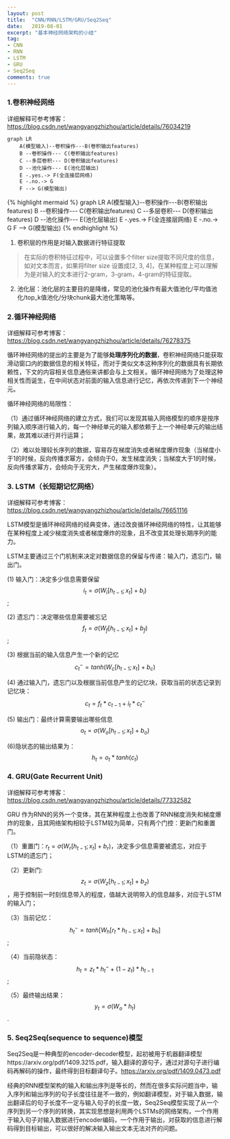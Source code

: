 ```yaml
---
layout: post
title:  "CNN/RNN/LSTM/GRU/Seq2Seq"
date:   2019-08-01
excerpt: "基本神经网络架构的小结"
tag:
- CNN 
- RNN
- LSTM
- GRU
- Seq2Seq
comments: true
---
```


### 1.卷积神经网络

详细解释可参考博客：https://blog.csdn.net/wangyangzhizhou/article/details/76034219

```mermaid
graph LR
    A(模型输入)--卷积操作---B(卷积输出features)
    B --卷积操作--- C(卷积输出features)
    C --多层卷积--- D(卷积输出features)
    D --池化操作--- E(池化层输出)
    E -.yes.-> F(全连接层网络)
    E -.no.-> G
    F --> G(模型输出)
```
{% highlight mermaid %}
graph LR
    A(模型输入)--卷积操作---B(卷积输出features)
    B --卷积操作--- C(卷积输出features)
    C --多层卷积--- D(卷积输出features)
    D --池化操作--- E(池化层输出)
    E -.yes.-> F(全连接层网络)
    E -.no.-> G
    F --> G(模型输出)
{% endhighlight %}


1. 卷积层的作用是对输入数据进行特征提取  
> 在实际的卷积特征过程中，可以设置多个filter size提取不同尺度的信息，如对文本而言，如果将filter size 设置成[2, 3, 4]，在某种程度上可以理解为是对输入的文本进行2-gram，3-gram，4-gram的特征提取。
2. 池化层：池化层的主要目的是降维，常见的池化操作有最大值池化/平均值池化/top_k值池化/分块chunk最大池化策略等。

### 2.循环神经网络

详细解释可参考博客：https://blog.csdn.net/wangyangzhizhou/article/details/76278375

循环神经网络的提出的主要是为了能够**处理序列化的数据**，卷积神经网络只能获取滑动窗口内的数据信息的相关特征，而对于类似文本这种序列化的数据具有长期依赖性，下文的内容相关信息通俗来讲都会与上文相关。循环神经网络为了处理这种相关性而诞生，在中间状态对前面的输入信息进行记忆，再依次传递到下一个神经元。

循环神经网络的局限性：

（1）通过循环神经网络的建立方式，我们可以发现其输入网络模型的顺序是按序列输入顺序进行输入的，每一个神经单元的输入都依赖于上一个神经单元的输出结果，故其难以进行并行运算；

（2）难以处理较长序列的数据，容易存在梯度消失或者梯度爆炸现象（当梯度小于1的时候，反向传播求幂方，会倾向于0，发生梯度消失；当梯度大于1的时候，反向传播求幂方，会倾向于无穷大，产生梯度爆炸现象）。

### 3. LSTM（长短期记忆网络）

详细解释可参考博客：https://blog.csdn.net/wangyangzhizhou/article/details/76651116

LSTM模型是循环神经网络的经典变体，通过改良循环神经网络的特性，让其能够在某种程度上减少梯度消失或者梯度爆炸的现象，且不改变其处理长期序列的能力。

LSTM主要通过三个门机制来决定对数据信息的保留与传递：输入门，遗忘门，输出门。

(1) 输入门：决定多少信息需要保留$$i_t=\sigma(W_i[h_{t-1}; x_t] + b_i)$$;

(2) 遗忘门：决定哪些信息需要被忘记$$f_t=\sigma(W_f[h_{t-1}; x_t] + b_f)$$;

(3) 根据当前的输入信息产生一个新的记忆$$c_{t}^{-}=tanh(W_c[h_{t-1};x_t]+b_c)$$

(4) 通过输入门，遗忘门以及根据当前信息产生的记忆块，获取当前的状态记录到记忆块： $$c_t=f_t * c_{t-1} + i_t * c_t^-$$

(5) 输出门：最终计算需要输出哪些信息$$o_t=\sigma(W_o[h_{t-1};x_t]+b_o)$$

(6)隐状态的输出结果为：$$h_t = o_t * tanh(c_t)$$

### 4. GRU(Gate Recurrent Unit)

详细解释可参考博客：https://blog.csdn.net/wangyangzhizhou/article/details/77332582

GRU 作为RNN的另外一个变体，其在某种程度上也改善了RNN梯度消失和梯度爆炸的现象，且其网络架构相较于LSTM较为简单，只有两个门控：更新门和重置门。

（1）重置门：$r_t = \sigma(W_r[h_{t-1};x_t]+b_r)$，决定多少信息需要被遗忘，对应于LSTM的遗忘门；

（2）更新门: $$z_t = \sigma(W_z[h_{t-1};x_t]+b_z)$$，用于控制前一时刻信息带入的程度，值越大说明带入的信息越多，对应于LSTM的输入门；

（3）当前记忆：$$h_t^-=tanh[W_h[r_t * h_{t-1}; x_t] + b_h]$$;

（4）当前隐状态：$$h_t = z_t * h_t^- + (1-z_t) * h_{t-1}$$;

（5）最终输出结果：$$y_t = \sigma(W_o*h_t)$$.



### 5. Seq2Seq(sequence to sequence)模型

Seq2Seq是一种典型的encoder-decoder模型，起初被用于机器翻译模型https://arxiv.org/pdf/1409.3215.pdf，输入翻译的源句子，通过对源句子进行编码再解码的操作，最终得到目标翻译句子。https://arxiv.org/pdf/1409.0473.pdf

经典的RNN模型架构的输入和输出序列是等长的，然而在很多实际问题当中，输入序列和输出序列的句子长度往往是不一致的，例如翻译模型，对于输入数据，输出翻译后的句子长度不一定与输入句子的长度一致，Seq2Seq模型实现了从一个序列到另一个序列的转换，其实现思想是利用两个LSTMs的网络架构，一个作用于输入句子对输入数据进行encoder编码，一个作用于输出，对获取的信息进行解码得到目标输出，可以很好的解决输入输出文本无法对齐的问题。























